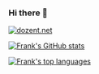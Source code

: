 ### Hi there 👋

<!--
**fglueck/fglueck** is a ✨ _special_ ✨ repository because its `README.md` (this file) appears on your GitHub profile.

Here are some ideas to get you started:

- 🔭 I’m currently working on ...
- 🌱 I’m currently learning ...
- 👯 I’m looking to collaborate on ...
- 🤔 I’m looking for help with ...
- 💬 Ask me about ...
- 📫 How to reach me: ...
- 😄 Pronouns: ...
- ⚡ Fun fact: ...
-->
[![dozent.net](https://img.shields.io/website-up-down-green-red/http/shields.io.svg)](http://dozent.net/)

[![Frank's GitHub stats](https://github-readme-stats.vercel.app/api?username=fglueck&show_icons=true&theme=gruvbox&locale=de)](https://github.com/fglueck/github-readme-stats)

[![Frank's top languages](https://github-readme-stats.vercel.app/api/top-langs/?username=fglueck&theme=blue-green)](https://github.com/fglueck/github-readme-stats)
